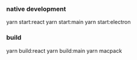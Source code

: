 ### native development
yarn start:react
yarn start:main
yarn start:electron
### build
yarn build:react
yarn build:main
yarn macpack
